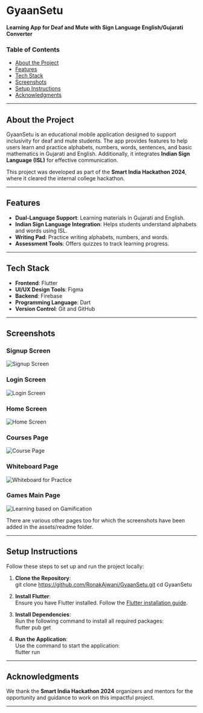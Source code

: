 # GyaanSetu  
**Learning App for Deaf and Mute with Sign Language English/Gujarati Converter**  

### Table of Contents  
- [About the Project](#about-the-project)  
- [Features](#features)  
- [Tech Stack](#tech-stack)  
- [Screenshots](#screenshots)  
- [Setup Instructions](#setup-instructions)  
- [Acknowledgments](#acknowledgments)  

---

## About the Project  
GyaanSetu is an educational mobile application designed to support inclusivity for deaf and mute students. The app provides features to help users learn and practice alphabets, numbers, words, sentences, and basic mathematics in Gujarati and English. Additionally, it integrates **Indian Sign Language (ISL)** for effective communication.

This project was developed as part of the **Smart India Hackathon 2024**, where it cleared the internal college hackathon.

---

## Features  
- **Dual-Language Support**: Learning materials in Gujarati and English.  
- **Indian Sign Language Integration**: Helps students understand alphabets and words using ISL.  
- **Writing Pad**: Practice writing alphabets, numbers, and words.  
- **Assessment Tools**: Offers quizzes to track learning progress.  

---

## Tech Stack  
- **Frontend**: Flutter  
- **UI/UX Design Tools**: Figma  
- **Backend**: Firebase
- **Programming Language**: Dart  
- **Version Control**: Git and GitHub  

---

## Screenshots 
### Signup Screen  
![Signup Screen](assets/readme/signuppage.jpg)

### Login Screen  
![Login Screen](assets/readme/loginpage.jpg)  

### Home Screen  
![Home Screen](assets/readme/homepage.jpg) 

### Courses Page  
![Course Page](assets/readme/courses.jpg)  

### Whiteboard Page  
![Whiteboard for Practice](assets/readme/whiteboard.jpg) 


### Games Main Page  
![Learning based on Gamification](assets/readme/gamesmainscreen.jpg) 

There are various other pages too for which the screenshots have been added in the assets/readme folder.

---

## Setup Instructions  
Follow these steps to set up and run the project locally:

1. **Clone the Repository**:  
    git clone https://github.com/RonakAjwani/GyaanSetu.git
    cd GyaanSetu

2. **Install Flutter**:  
   Ensure you have Flutter installed. Follow the [Flutter installation guide](https://flutter.dev/docs/get-started/install).

3. **Install Dependencies**:  
   Run the following command to install all required packages:  
   flutter pub get

4. **Run the Application**:  
   Use the command to start the application:  
   flutter run

---

## Acknowledgments  
We thank the **Smart India Hackathon 2024** organizers and mentors for the opportunity and guidance to work on this impactful project.

---